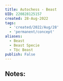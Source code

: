 ```yaml
---
title: Autochess - Beast
UID: 220828125157
created: 28-Aug-2022
tags:
  - 'created/2022/Aug/28'
  - 'permanent/concept'
aliases:
  - Beast
  - Beast Specie
  - Tộc Beast
publish: False
---
```

## Notes:




